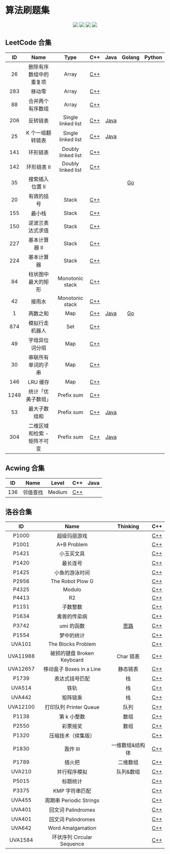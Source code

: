 # 算法刷题集

<p align="center">
<img src="https://img.shields.io/badge/language-C++-green?style=for-the-badge">
<img src="https://img.shields.io/badge/language-golang-6BACF9?style=for-the-badge">
<img src="https://img.shields.io/badge/language-java-yellow?style=for-the-badge">
<img src="https://img.shields.io/badge/language-python-blue?style=for-the-badge">
</p>

## LeetCode 合集

|  ID  |            Name             |        Type        |            C++             |               Java               |        Golang         | Python |
| :--: | :-------------------------: | :----------------: | :------------------------: | :------------------------------: | :-------------------: | ------ |
|  26  |   删除有序数组中的重复项    |       Array        |  [C++](L-26-cpp/main.cpp)  |                                  |                       |        |
| 283  |           移动零            |       Array        | [C++](L-283-cpp/main.cpp)  |                                  |                       |        |
|  88  |      合并两个有序数组       |       Array        |  [C++](L-88-cpp/main.cpp)  |                                  |                       |        |
| 206  |          反转链表           | Single linked list | [C++](L-206-cpp/main.cpp)  | [Java](L-206-java/src/Main.java) |                       |        |
|  25  |      K 个一组翻转链表       | Single linked list |  [C++](L-25-cpp/main.cpp)  | [Java](L-25-java/src/Main.java)  |                       |        |
| 141  |          环形链表           | Doubly linked list | [C++](L-141-cpp/main.cpp)  |                                  |                       |        |
| 142  |         环形链表 II         | Doubly linked list | [C++](L-142-cpp/main.cpp)  |                                  |                       |        |
|  35  |       搜索插入位置 II       |                    |                            |                                  | [Go](L-35-go/main.go) |        |
|  20  |         有效的括号          |       Stack        |  [C++](L-20-cpp/main.cpp)  |                                  |                       |        |
| 155  |           最小栈            |       Stack        | [C++](L-155-cpp/main.cpp)  |                                  |                       |        |
| 150  |      逆波兰表达式求值       |       Stack        | [C++](L-150-cpp/main.cpp)  |                                  |                       |        |
| 227  |        基本计算器 II        |       Stack        | [C++](L-227-cpp/main.cpp)  |                                  |                       |        |
| 224  |         基本计算器          |       Stack        | [C++](L-224-cpp/main.cpp)  |                                  |                       |        |
|  84  |     柱状图中最大的矩形      |  Monotonic stack   |  [C++](L-84-cpp/main.cpp)  |                                  |                       |        |
|  42  |           接雨水            |  Monotonic stack   |  [C++](L-42-cpp/main.cpp)  |                                  |                       |        |
|  1   |          两数之和           |        Map         |  [C++](L-1-cpp/main.cpp)   |  [Java](L-1-java/src/Main.java)  | [Go](L-1-go/main.go)  |        |
| 874  |       模拟行走机器人        |        Set         | [C++](L-874-cpp/main.cpp)  |                                  |                       |        |
|  49  |       字母异位词分组        |        Map         |  [C++](L-49-cpp/main.cpp)  |                                  |                       |        |
|  30  |     串联所有单词的子串      |        Map         |  [C++](L-30-cpp/main.cpp)  |                                  |                       |        |
| 146  |          LRU 缓存           |        Map         | [C++](L-146-cpp/main.cpp)  |                                  |                       |        |
| 1248 |     统计「优美子数组」      |     Prefix sum     | [C++](L-1248-cpp/main.cpp) |                                  |                       |        |
|  53  |        最大子数组和         |     Prefix sum     |  [C++](L-53-cpp/main.cpp)  | [Java](L-53-java/src/Main.java)  |                       |        |
| 304  | 二维区域和检索 - 矩阵不可变 |     Prefix sum     | [C++](L-304-cpp/main.cpp)  | [Java](L-304-java/src/Main.java) |                       |        |

## Acwing 合集

| ID  |   Name   | Level  |           C++            | Java |
| :-: | :------: | :----: | :----------------------: | :--: |
| 136 | 邻值查找 | Medium | [C++](L-25-cpp/main.cpp) |      |

## 洛谷合集

|    ID    |            Name            |         Thinking          |             C++              |
| :------: | :------------------------: | :-----------------------: | :--------------------------: |
|  P1000   |        超级玛丽游戏        |                           |  [C++](P1000-cpp/main.cpp)   |
|  P1001   |        A+B Problem         |                           |  [C++](P1001-cpp/main.cpp)   |
|  P1421   |         小玉买文具         |                           |  [C++](P1421-cpp/main.cpp)   |
|  P1420   |          最长连号          |                           |  [C++](P1420-cpp/main.cpp)   |
|  P1425   |       小鱼的游泳时间       |                           |  [C++](P1425-cpp/main.cpp)   |
|  P2956   |      The Robot Plow G      |                           |  [C++](P2956-cpp/main.cpp)   |
|  P4325   |           Modulo           |                           |  [C++](P4325-cpp/main.cpp)   |
|  P4413   |             R2             |                           |  [C++](P4413-cpp/main.cpp)   |
|  P1151   |          子数整数          |                           |  [C++](P1151-cpp/main.cpp)   |
|  P1634   |        禽兽的传染病        |                           |  [C++](P1634-cpp/main.cpp)   |
|  P3742   |         umi 的函数         | [思路](P3742-cpp/IDEA.md) |  [C++](P3742-cpp/main.cpp)   |
|  P1554   |         梦中的统计         |                           |  [C++](P1554-cpp/main.cpp)   |
|  UVA101  |     The Blocks Problem     |                           |  [C++](UVA101-cpp/main.cpp)  |
| UVA11988 | 破损的键盘 Broken Keyboard |         Char 链表         | [C++](UVA11988-cpp/main.cpp) |
| UVA12657 |  移动盒子 Boxes in a Line  |         静态链表          | [C++](UVA12657-cpp/main.cpp) |
|  P1739   |       表达式括号匹配       |            栈             |  [C++](P1739-cpp/main.cpp)   |
|  UVA514  |            铁轨            |            栈             |  [C++](UVA514-cpp/main.cpp)  |
|  UVA442  |          矩阵链乘          |            栈             |  [C++](UVA442-cpp/main.cpp)  |
| UVA12100 |   打印队列 Printer Queue   |           队列            | [C++](UVA12100-cpp/main.cpp) |
|  P1138   |        第 k 小整数         |           数组            |  [C++](P1138-cpp/main.cpp)   |
|  P2550   |          彩票摇奖          |           数组            |  [C++](P1138-cpp/main.cpp)   |
|  P1320   |     压缩技术（续集版）     |                           |  [C++](P1320-cpp/main.cpp)   |
|  P1830   |          轰炸 III          |      一维数组&结构体      |  [C++](P1830-cpp/main.cpp)   |
|  P1789   |           插火把           |         二维数组          |  [C++](P1789-cpp/main.cpp)   |
|  UVA210  |        并行程序模拟        |         队列&数组         |  [C++](UVA210-cpp/main.cpp)  |
|  P5015   |          标题统计          |                           |  [C++](P5015-cpp/main.cpp)   |
|  P3375   |       KMP 字符串匹配       |                           |  [C++](P3375-cpp/main.cpp)   |
|  UVA455  |  周期串 Periodic Strings   |                           |  [C++](UVA455-cpp/main.cpp)  |
|  UVA401  |     回文词 Palindromes     |                           |  [C++](UVA401-cpp/main.cpp)  |
|  UVA401  |     回文词 Palindromes     |                           |  [C++](UVA401-cpp/main.cpp)  |
|  UVA642  |     Word Amalgamation      |                           |  [C++](UVA642-cpp/main.cpp)  |
| UVA1584  | 环状序列 Circular Sequence |                           | [C++](UVA1584-cpp/main.cpp)  |

